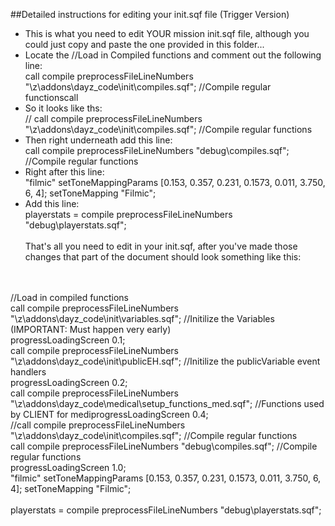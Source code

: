 ##Detailed instructions for editing your init.sqf file (Trigger Version)

* This is what you need to edit YOUR mission init.sqf file, although you could just copy and paste the one provided in this folder...<br/>
* Locate the //Load in Compiled functions and comment out the following line:<br/>
  call compile preprocessFileLineNumbers "\z\addons\dayz_code\init\compiles.sqf";				//Compile regular functionscall<br/>
* So it looks like ths:<br/>
  // call compile preprocessFileLineNumbers "\z\addons\dayz_code\init\compiles.sqf";  			//Compile regular functions<br/>
* Then right underneath add this line:<br/>
  call compile preprocessFileLineNumbers "debug\compiles.sqf";				//Compile regular functions<br/>
* Right after this line:<br/>
  "filmic" setToneMappingParams [0.153, 0.357, 0.231, 0.1573, 0.011, 3.750, 6, 4]; setToneMapping "Filmic";<br/>
* Add this line:<br/>
  playerstats = compile preprocessFileLineNumbers "debug\playerstats.sqf";
<br/><br/>
  That's all you need to edit in your init.sqf, after you've made those changes that part of the document should look something like this:
<br/>
<br/> //Load in compiled functions
<br/> call compile preprocessFileLineNumbers "\z\addons\dayz_code\init\variables.sqf";				//Initilize the Variables (IMPORTANT: Must happen very early)
<br/> progressLoadingScreen 0.1;
<br/> call compile preprocessFileLineNumbers "\z\addons\dayz_code\init\publicEH.sqf";				//Initilize the publicVariable event handlers
<br/> progressLoadingScreen 0.2;
<br/> call compile preprocessFileLineNumbers "\z\addons\dayz_code\medical\setup_functions_med.sqf";	//Functions used by CLIENT for mediprogressLoadingScreen 0.4;
<br/> //call compile preprocessFileLineNumbers "\z\addons\dayz_code\init\compiles.sqf";				//Compile regular functions
<br/> call compile preprocessFileLineNumbers "debug\compiles.sqf";				//Compile regular functions
<br/> progressLoadingScreen 1.0;
<br/>
  "filmic" setToneMappingParams [0.153, 0.357, 0.231, 0.1573, 0.011, 3.750, 6, 4]; setToneMapping "Filmic";
<br/><br/>
  playerstats = compile preprocessFileLineNumbers "debug\playerstats.sqf";
<br/><br/>

